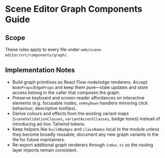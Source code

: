 # Scene Editor Graph Components Guide

## Scope
These rules apply to every file under `web/scene-editor/src/components/graph/`.

## Implementation Notes
- Build graph primitives as React Flow node/edge renderers. Accept `NodeProps`/`EdgeProps` and keep them pure—state updates and store access belong in the caller that composes the graph.
- Preserve keyboard and screen-reader affordances on interactive elements (e.g. focusable nodes, `onKeyDown` handlers mirroring click behaviour, descriptive tooltips).
- Derive colours and effects from the existing variant maps (`sceneValidationClasses`, `variantAccentClasses`, badge tones) instead of introducing ad-hoc Tailwind tokens.
- Keep helpers like `buildBadges` and `classNames` local to the module unless they become broadly reusable; document any new graph variants in the file for future maintainers.
- Re-export additional graph renderers through `index.ts` so the routing layer imports remain consistent.
